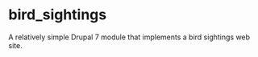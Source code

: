 bird_sightings
==============

A relatively simple Drupal 7 module that implements a bird sightings web site.
